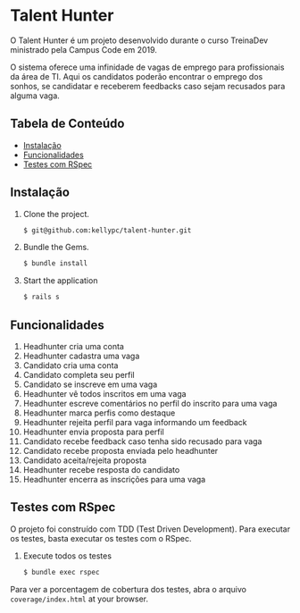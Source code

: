 # Talent Hunter

O Talent Hunter é um projeto desenvolvido durante o curso TreinaDev ministrado pela Campus Code em 2019.

O sistema oferece uma infinidade de vagas de emprego para profissionais da área de TI. Aqui os candidatos poderão encontrar o emprego dos sonhos, se candidatar e receberem feedbacks caso sejam recusados para alguma vaga.

## Tabela de Conteúdo

* [Instalação](#instalacao)
* [Funcionalidades](#funcionalidades)
* [Testes com RSpec](#testes-com-rspec)

## Instalação

1. Clone the project.

	~~~ sh
	$ git@github.com:kellypc/talent-hunter.git
	~~~

2. Bundle the Gems.

	~~~ sh
	$ bundle install
	~~~
3. Start the application

	~~~ sh
	$ rails s
	~~~

## Funcionalidades

1. Headhunter cria uma conta
2. Headhunter cadastra uma vaga
3. Candidato cria uma conta
4. Candidato completa seu perfil
5. Candidato se inscreve em uma vaga
6. Headhunter vê todos inscritos em uma vaga
7. Headhunter escreve comentários no perfil do inscrito para uma vaga
8. Headhunter marca perfis como destaque
9. Headhunter rejeita perfil para vaga informando um feedback
10. Headhunter envia proposta para perfil
11. Candidato recebe feedback caso tenha sido recusado para vaga
12. Candidato recebe proposta enviada pelo headhunter
13. Candidato aceita/rejeita proposta
14. Headhunter recebe resposta do candidato
15. Headhunter encerra as inscrições para uma vaga

## Testes com RSpec

O projeto foi construído com TDD (Test Driven Development). Para executar os testes, basta executar os testes com o RSpec.

1. Execute todos os  testes

	~~~ sh
	$ bundle exec rspec
	~~~

Para ver a porcentagem de cobertura dos testes, abra o arquivo `coverage/index.html` at your browser.
